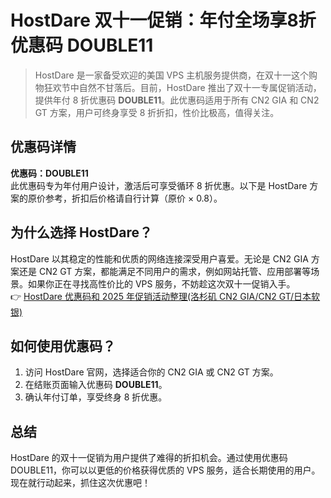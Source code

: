 # HostDare 双十一促销：年付全场享8折优惠码 DOUBLE11

> HostDare 是一家备受欢迎的美国 VPS 主机服务提供商，在双十一这个购物狂欢节中自然不甘落后。目前，HostDare 推出了双十一专属促销活动，提供年付 8 折优惠码 **DOUBLE11**。此优惠码适用于所有 CN2 GIA 和 CN2 GT 方案，用户可终身享受 8 折折扣，性价比极高，值得关注。

## 优惠码详情

**优惠码：DOUBLE11**  
此优惠码专为年付用户设计，激活后可享受循环 8 折优惠。以下是 HostDare 方案的原价参考，折扣后价格请自行计算（原价 × 0.8）。

## 为什么选择 HostDare？

HostDare 以其稳定的性能和优质的网络连接深受用户喜爱。无论是 CN2 GIA 方案还是 CN2 GT 方案，都能满足不同用户的需求，例如网站托管、应用部署等场景。如果你正在寻找高性价比的 VPS 服务，不妨趁这次双十一促销入手。  
👉 [HostDare 优惠码和 2025 年促销活动整理(洛杉矶 CN2 GIA/CN2 GT/日本软银)](https://bit.ly/hostdare)

## 如何使用优惠码？

1. 访问 HostDare 官网，选择适合你的 CN2 GIA 或 CN2 GT 方案。
2. 在结账页面输入优惠码 **DOUBLE11**。
3. 确认年付订单，享受终身 8 折优惠。

## 总结

HostDare 的双十一促销为用户提供了难得的折扣机会。通过使用优惠码 DOUBLE11，你可以以更低的价格获得优质的 VPS 服务，适合长期使用的用户。现在就行动起来，抓住这次优惠吧！